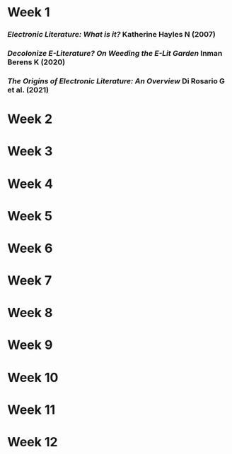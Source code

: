# Week 1
### *Electronic Literature: What is it?* Katherine Hayles N (2007)

### *Decolonize E-Literature? On Weeding the E-Lit Garden* Inman Berens K (2020)

### *The Origins of Electronic Literature: An Overview* Di Rosario G et al. (2021)

# Week 2

# Week 3

# Week 4

# Week 5

# Week 6

# Week 7

# Week 8

# Week 9

# Week 10

# Week 11

# Week 12
